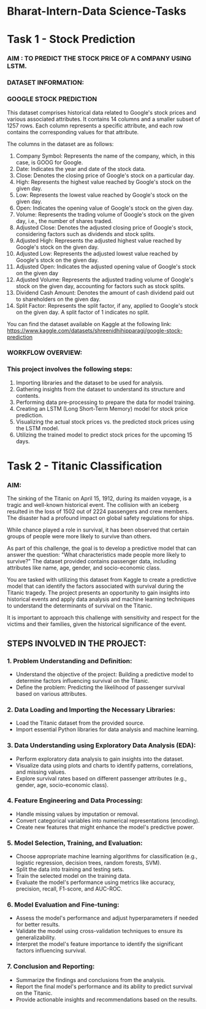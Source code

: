 # Bharat-Intern-Data Science-Tasks

# Task 1 - Stock Prediction

### AIM : TO PREDICT THE STOCK PRICE OF A COMPANY USING LSTM.

### DATASET INFORMATION:


### GOOGLE STOCK PREDICTION

This dataset comprises historical data related to Google's stock prices and various associated attributes. It contains 14 columns and a smaller subset of 1257 rows. Each column represents a specific attribute, and each row contains the corresponding values for that attribute.

The columns in the dataset are as follows:

 1. Company Symbol: Represents the name of the company, which, in this case, is GOOG for Google.
 2. Date: Indicates the year and date of the stock data.
 3. Close: Denotes the closing price of Google's stock on a particular day.
 4. High: Represents the highest value reached by Google's stock on the given day. 
 5. Low: Represents the lowest value reached by Google's stock on the given day.
 6. Open: Indicates the opening value of Google's stock on the given day.
 7. Volume: Represents the trading volume of Google's stock on the given day, i.e., the number of shares traded.
 8. Adjusted Close: Denotes the adjusted closing price of Google's stock, considering factors such as dividends and stock splits.
 9. Adjusted High: Represents the adjusted highest value reached by Google's stock on the given day.
10. Adjusted Low: Represents the adjusted lowest value reached by Google's stock on the given day.
11. Adjusted Open: Indicates the adjusted opening value of Google's stock on the given day
12. Adjusted Volume: Represents the adjusted trading volume of Google's stock on the given day, accounting for factors such as stock splits.
13. Dividend Cash Amount: Denotes the amount of cash dividend paid out to shareholders on the given day.
14. Split Factor: Represents the split factor, if any, applied to Google's stock on the given day. A split factor of 1 indicates no split.

You can find the dataset available on Kaggle at the following link: https://www.kaggle.com/datasets/shreenidhihipparagi/google-stock-prediction


### WORKFLOW OVERVIEW:
### This project involves the following steps:

 1. Importing libraries and the dataset to be used for analysis.
 2. Gathering insights from the dataset to understand its structure and contents.
 3. Performing data pre-processing to prepare the data for model training.
 4. Creating an LSTM (Long Short-Term Memory) model for stock price prediction.
 5. Visualizing the actual stock prices vs. the predicted stock prices using the LSTM model.
 6. Utilizing the trained model to predict stock prices for the upcoming 15 days.



# Task 2 - Titanic Classification

### AIM:
The sinking of the Titanic on April 15, 1912, during its maiden voyage, is a tragic and well-known historical event. The collision with an iceberg resulted in the loss of 1502 out of 2224 passengers and crew members. The disaster had a profound impact on global safety regulations for ships.

While chance played a role in survival, it has been observed that certain groups of people were more likely to survive than others.

As part of this challenge, the goal is to develop a predictive model that can answer the question: "What characteristics made people more likely to survive?" The dataset provided contains passenger data, including attributes like name, age, gender, and socio-economic class.

You are tasked with utilizing this dataset from Kaggle to create a predictive model that can identify the factors associated with survival during the Titanic tragedy. The project presents an opportunity to gain insights into historical events and apply data analysis and machine learning techniques to understand the determinants of survival on the Titanic.

It is important to approach this challenge with sensitivity and respect for the victims and their families, given the historical significance of the event.



## STEPS INVOLVED IN THE PROJECT:

### 1. Problem Understanding and Definition:
   - Understand the objective of the project: Building a predictive model to determine factors influencing survival on the Titanic.
   - Define the problem: Predicting the likelihood of passenger survival based on various attributes.

### 2. Data Loading and Importing the Necessary Libraries:
   - Load the Titanic dataset from the provided source.
   - Import essential Python libraries for data analysis and machine learning.

### 3. Data Understanding using Exploratory Data Analysis (EDA):
   - Perform exploratory data analysis to gain insights into the dataset.
   - Visualize data using plots and charts to identify patterns, correlations, and missing values.
   - Explore survival rates based on different passenger attributes (e.g., gender, age, socio-economic class).

### 4. Feature Engineering and Data Processing:
   - Handle missing values by imputation or removal.
   - Convert categorical variables into numerical representations (encoding).
   - Create new features that might enhance the model's predictive power.

### 5. Model Selection, Training, and Evaluation:
   - Choose appropriate machine learning algorithms for classification (e.g., logistic regression, decision trees, random forests, SVM).
   - Split the data into training and testing sets.
   - Train the selected model on the training data.
   - Evaluate the model's performance using metrics like accuracy, precision, recall, F1-score, and AUC-ROC.

### 6. Model Evaluation and Fine-tuning:
   - Assess the model's performance and adjust hyperparameters if needed for better results.
   - Validate the model using cross-validation techniques to ensure its generalizability.
   - Interpret the model's feature importance to identify the significant factors influencing survival.

### 7. Conclusion and Reporting:
   - Summarize the findings and conclusions from the analysis.
   - Report the final model's performance and its ability to predict survival on the Titanic.
   - Provide actionable insights and recommendations based on the results.



